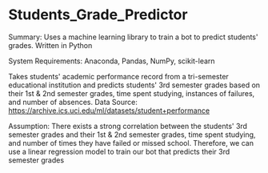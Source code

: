 # Students_Grade_Predictor
Summary: Uses a machine learning library to train a bot to predict students' grades. Written in Python

System Requirements: Anaconda, Pandas, NumPy, scikit-learn

Takes students' academic performance record from a tri-semester educational
institution and predicts students' 3rd semester grades based on their 1st & 2nd 
semester grades, time spent studying, instances of failures, and number of absences.
Data Source: https://archive.ics.uci.edu/ml/datasets/student+performance

Assumption: There exists a strong correlation between the students' 3rd semester grades
and their 1st & 2nd semester grades, time spent studying, and number of times
they have failed or missed school. Therefore, we can use a linear regression model to train
our bot that predicts their 3rd semester grades
